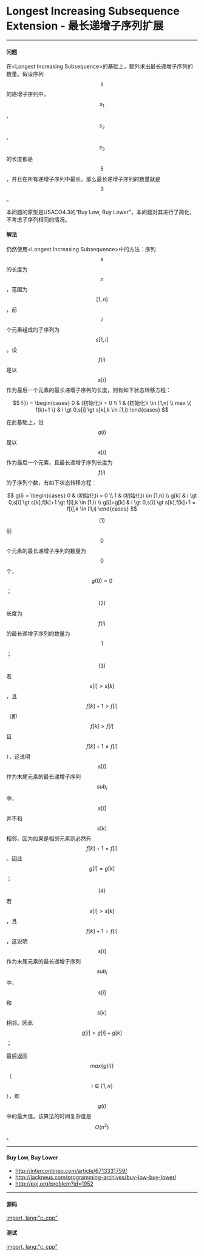 <script type="text/javascript" src="https://cdnjs.cloudflare.com/ajax/libs/mathjax/2.7.1/MathJax.js?config=TeX-AMS-MML_HTMLorMML"/></script>
<script> gitbook.events.bind("page.change", function() { MathJax.Hub.Queue(["Typeset",MathJax.Hub]); } </script>

# Longest Increasing Subsequence Extension - 最长递增子序列扩展

--------

#### 问题

在&lt;Longest Increasing Subsequence&gt;的基础上，额外求出最长递增子序列的数量。假设序列$$ s $$的递增子序列中，$$ s_1 $$、$$ s_2 $$、$$ s_3 $$的长度都是$$ 5 $$，并且在所有递增子序列中最长，那么最长递增子序列的数量就是$$ 3 $$。

本问题的原型是USACO4.3的“Buy Low, Buy Lower”，本问题对其进行了简化，不考虑子序列相同的情况。

#### 解法

仍然使用&lt;Longest Increasing Subsequence&gt;中的方法：序列$$ s $$的长度为$$ n $$，范围为$$ [1,n] $$，前$$ i $$个元素组成的子序列为$$ s[1,i] $$。设$$ f(i) $$是以$$ s[i] $$作为最后一个元素的最长递增子序列的长度，则有如下状态转移方程：

$$
f(i) =
\begin{cases}
0 & (初始化)i = 0 \\
1 & (初始化)i \in [1,n] \\
max \{ f(k)+1 \} & i \gt 0,s[i] \gt s[k],k \in [1,i)
\end{cases}
$$

在此基础上，设$$ g(i) $$是以$$ s[i] $$作为最后一个元素，且最长递增子序列长度为$$ f(i) $$的子序列个数，有如下状态转移方程：

$$
g(i) =
\begin{cases}
0 & (初始化)i = 0 \\
1 & (初始化)i \in [1,n] \\
g[k] & i \gt 0,s[i] \gt s[k],f[k]+1 \gt f[i],k \in [1,i) \\
g[i]+g[k] & i \gt 0,s[i] \gt s[k],f[k]+1 = f[i],k \in [1,i)
\end{cases}
$$

$$ (1) $$前$$ 0 $$个元素的最长递增子序列的数量为$$ 0 $$个，$$ g(0) = 0 $$；

$$ (2) $$长度为$$ f(i) $$的最长递增子序列的数量为$$ 1 $$；

$$ (3) $$若$$ s[i] \gt s[k] $$，且$$ f[k]+1 \gt f[i] $$（即$$ f[k] \gt f[i] $$且$$ f[k]+1 \neq f[i] $$），这说明$$ s[i] $$作为末尾元素的最长递增子序列$$ sub_i $$中，$$ s[i] $$并不和$$ s[k] $$相邻，因为如果是相邻元素则必然有$$ f[k]+1 = f[i] $$。因此$$ g[i] = g[k] $$；

$$ (4) $$若$$ s[i] \gt s[k] $$，且$$ f[k]+1 = f[i] $$，这说明$$ s[i] $$作为末尾元素的最长递增子序列$$ sub_i $$中，$$ s[i] $$和$$ s[k] $$相邻。因此$$ g[i] = g[i]+g[k] $$；

最后返回$$ max⁡\{g(i)\}  $$（$$ i \in [1,n] $$），即$$ g(i) $$中的最大值。该算法的时间复杂度是$$ O(n^2) $$。

--------

#### Buy Low, Buy Lower

* http://intercontineo.com/article/6713331759/
* http://jackneus.com/programming-archives/buy-low-buy-lower/
* http://poj.org/problem?id=1952


--------

#### 源码

[import, lang:"c_cpp"](../../../../src/DynamicProgramming/LinearDP/LongestIncreasingSubsequenceExtension.h)

#### 测试

[import, lang:"c_cpp"](../../../../src/DynamicProgramming/LinearDP/LongestIncreasingSubsequenceExtension.cpp)
